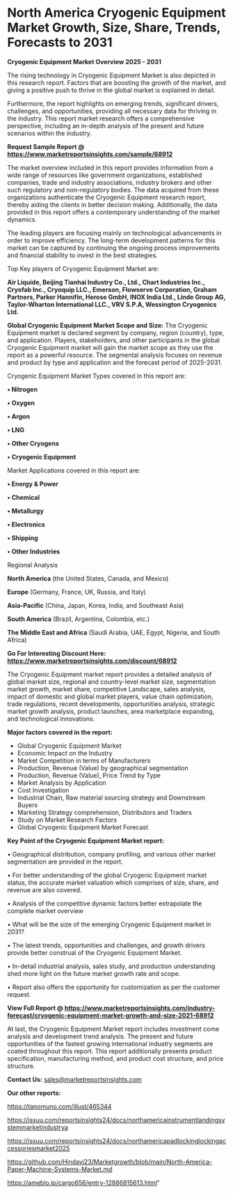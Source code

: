 # North America Cryogenic Equipment Market Growth, Size, Share, Trends, Forecasts to 2031

<Strong> Cryogenic Equipment Market Overview 2025 - 2031</strong>

The rising technology in Cryogenic Equipment Market is also depicted in this research report. Factors that are boosting the growth of the market, and giving a positive push to thrive in the global market is explained in detail.

Furthermore, the report highlights on emerging trends, significant drivers, challenges, and opportunities, providing all necessary data for thriving in the industry. This report market research offers a comprehensive perspective, including an in-depth analysis of the present and future scenarios within the industry.

<strong>Request Sample Report @ <a href=https://www.marketreportsinsights.com/sample/68912>https://www.marketreportsinsights.com/sample/68912</a></strong>

The market overview included in this report provides information from a wide range of resources like government organizations, established companies, trade and industry associations, industry brokers and other such regulatory and non-regulatory bodies. The data acquired from these organizations authenticate the Cryogenic Equipment research report, thereby aiding the clients in better decision making. Additionally, the data provided in this report offers a contemporary understanding of the market dynamics.

The leading players are focusing mainly on technological advancements in order to improve efficiency. The long-term development patterns for this market can be captured by continuing the ongoing process improvements and financial stability to invest in the best strategies.

Top Key players of Cryogenic Equipment Market are:

<strong>Air Liquide, Beijing Tianhai Industry Co., Ltd., Chart Industries Inc., Cryofab Inc., Cryoquip LLC., Emerson, Flowserve Corporation, Graham Partners, Parker Hannifin, Herose GmbH, INOX India Ltd., Linde Group AG, Taylor-Wharton International LLC., VRV S.P.A, Wessington Cryogenics Ltd.</strong>

<strong><b>Global Cryogenic Equipment Market Scope and Size:</b></strong>
The Cryogenic Equipment market is declared segment by company, region (country), type, and application. Players, stakeholders, and other participants in the global Cryogenic Equipment market will gain the market scope as they use the report as a powerful resource. The segmental analysis focuses on revenue and product by type and application and the forecast period of 2025-2031.

Cryogenic Equipment Market Types covered in this report are:

<strong>• Nitrogen

• Oxygen

• Argon

• LNG

• Other Cryogens

• Cryogenic Equipment</strong>

Market Applications covered in this report are:

<strong>• Energy & Power

• Chemical

• Metallurgy

• Electronics

• Shipping

• Other Industries</strong> 

Regional Analysis

<strong>North America</strong> (the United States, Canada, and Mexico)

<strong>Europe</strong> (Germany, France, UK, Russia, and Italy)

<strong>Asia-Pacific</strong> (China, Japan, Korea, India, and Southeast Asia)

<strong>South America</strong> (Brazil, Argentina, Colombia, etc.)

<strong>The Middle East and Africa</strong> (Saudi Arabia, UAE, Egypt, Nigeria, and South Africa)

<strong>Go For Interesting Discount Here: <a href=https://www.marketreportsinsights.com/discount/68912>https://www.marketreportsinsights.com/discount/68912</a></strong>

The Cryogenic Equipment market report provides a detailed analysis of global market size, regional and country-level market size, segmentation market growth, market share, competitive Landscape, sales analysis, impact of domestic and global market players, value chain optimization, trade regulations, recent developments, opportunities analysis, strategic market growth analysis, product launches, area marketplace expanding, and technological innovations.

<strong><b>Major factors covered in the report:</b></strong>
<ul>
  <li>Global Cryogenic Equipment Market </li>
  <li>Economic Impact on the Industry</li>
  <li>Market Competition in terms of Manufacturers</li>
  <li>Production, Revenue (Value) by geographical segmentation</li>
  <li>Production, Revenue (Value), Price Trend by Type</li>
  <li>Market Analysis by Application</li>
  <li>Cost Investigation</li>
  <li>Industrial Chain, Raw material sourcing strategy and Downstream Buyers</li>
  <li>Marketing Strategy comprehension, Distributors and Traders</li>
  <li>Study on Market Research Factors</li>
  <li>Global Cryogenic Equipment Market Forecast</li>
</ul>

<strong><b>Key Point of the Cryogenic Equipment Market report:</b></strong>

• Geographical distribution, company profiling, and various other market segmentation are provided in the report.

• For better understanding of the global Cryogenic Equipment market status, the accurate market valuation which comprises of size, share, and revenue are also covered.

• Analysis of the competitive dynamic factors better extrapolate the complete market overview

• What will be the size of the emerging Cryogenic Equipment market in 2031?

• The latest trends, opportunities and challenges, and growth drivers provide better construal of the Cryogenic Equipment Market.

• In-detail industrial analysis, sales study, and production understanding shed more light on the future market growth rate and scope.

• Report also offers the opportunity for customization as per the customer request.

<strong><b>View Full Report @ <a href=https://www.marketreportsinsights.com/industry-forecast/cryogenic-equipment-market-growth-and-size-2021-68912>https://www.marketreportsinsights.com/industry-forecast/cryogenic-equipment-market-growth-and-size-2021-68912</a></b></strong>


At last, the Cryogenic Equipment Market report includes investment come analysis and development trend analysis. The present and future opportunities of the fastest growing international industry segments are coated throughout this report. This report additionally presents product specification, manufacturing method, and product cost structure, and price structure.

<strong>Contact Us:</strong>
sales@marketreportsinsights.com

<strong>Our other reports:</strong>

<a href=https://tanomuno.com/illust/465344>https://tanomuno.com/illust/465344</a>

<a href=https://issuu.com/reportsinsights24/docs/northamericainstrumentlandingsystemmarketindustrya>https://issuu.com/reportsinsights24/docs/northamericainstrumentlandingsystemmarketindustrya</a>

<a href=https://issuu.com/reportsinsights24/docs/northamericapadlockinglockingaccessoriesmarket2025>https://issuu.com/reportsinsights24/docs/northamericapadlockinglockingaccessoriesmarket2025</a>

<a href=https://github.com/Hindavi23/Marketgrowth/blob/main/North-America-Paper-Machine-Systems-Market.md>https://github.com/Hindavi23/Marketgrowth/blob/main/North-America-Paper-Machine-Systems-Market.md</a>

<a href=https://ameblo.jp/cargo656/entry-12886815613.html>https://ameblo.jp/cargo656/entry-12886815613.html</a>"
